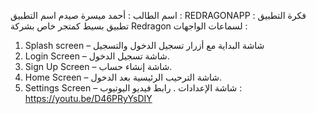 اسم الطالب : أحمد ميسرة صيدم 
اسم التطبيق : REDRAGONAPP
فكرة التطبيق : تطبيق بسيط كمتجر خاص بشركة Redragon لسماعات 
الواجهات : 
1. Splash screen – شاشة البداية مع أزرار تسجيل الدخول والتسجيل
2. Login Screen – شاشة تسجيل الدخول.
3. Sign Up Screen – شاشة إنشاء حساب.
4. Home Screen – شاشة الترحيب الرئيسية بعد الدخول.
5. Settings Screen – شاشة الإعدادات .
رابط فيديو اليوتيوب : https://youtu.be/D46PRyYsDIY

